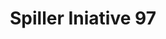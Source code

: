 ---
pid: LS153
title: Spiller Iniative 97
location_transcription: The Benjamin Franklin Parkway
zipcode: '30071'
outside_phl: 'Norcross GA '
neighborhood: 
age: '52'
age_range: 50-59
instagram: 
image_file_name: LS_153.jpg
proposal_transcription: |-
  Spiller helped women after the age of 30 to have the appropriate vaccinations while working with the public.  Spiller Initiative gave any CDC removal to keep vaccinations for women to keep a healthy work environment.  A statue of Wanda F. Mills with the Bible in her hand is the Monument Platform.  Her help was so needed that it interferred with customs and protective custody.

  Norcross Municipal Court
  65 Lawrenceville St. NW
  Norcross Georgia 30071
topic: Health,History,Women
topic_summary: 0, 0, 0
type: Sculpture Statue,Other No Form
keywords_other: Vaccination, CDC, Health, Wanda F. Mills, Bible, customs, protective
  custody
credit: Pamela Thompson Mills
image_labels: 
twitter: 
facebook: 
permalink: "/monuments/ls153/"
layout: item-page
---